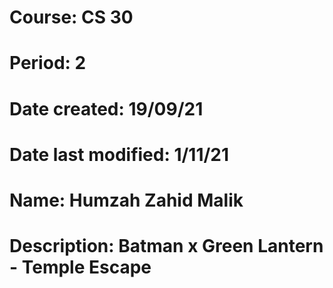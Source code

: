 # Course: CS 30
# Period: 2
# Date created: 19/09/21
# Date last modified: 1/11/21
# Name: Humzah Zahid Malik
# Description: Batman x Green Lantern - Temple Escape